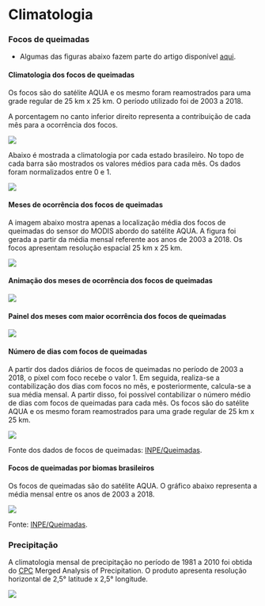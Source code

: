 Climatologia
================

### Focos de queimadas

+ Algumas das figuras abaixo fazem parte do artigo disponível [aqui](https://periodicos.ufpe.br/revistas/rbgfe/article/view/243584).

#### Climatologia dos focos de queimadas

Os focos são do satélite AQUA e os mesmo foram reamostrados para uma grade regular de 25 km x 25 km. O  período utilizado foi de 2003 a 2018.

A porcentagem no canto inferior direito representa a contribuição de cada mês para a ocorrência dos focos.

![](../images/climatologia/fig01a.png)

Abaixo é mostrada a climatologia por cada estado brasileiro. No topo de cada barra são mostrados os valores médios para cada mês. Os dados foram normalizados entre 0 e 1.

![](../images/climatologia/fig01b.png)

#### Meses de ocorrência dos focos de queimadas

A imagem abaixo mostra apenas a localização média dos focos de queimadas do sensor do MODIS abordo do satélite AQUA. A figura foi gerada a partir da média mensal referente aos anos de 2003 a 2018. Os focos apresentam resolução espacial 25 km x 25 km.

![](../images/climatologia/fig02.png)

#### Animação dos meses de ocorrência dos focos de queimadas

![](../images/climatologia/fig03.gif)

#### Painel dos meses com maior ocorrência dos focos de queimadas

![](../images/climatologia/fig04.png)

#### Número de dias com focos de queimadas

A partir dos dados diários de focos de queimadas no período de 2003 a 2018, o píxel com foco recebe o valor 1. Em seguida, realiza-se a contabilização dos dias com focos no mês, e posteriormente, calcula-se a sua média mensal. A partir disso, foi possível contabilizar o número médio de dias com focos de queimadas para cada mês. Os focos são do satélite AQUA e os mesmo foram reamostrados para uma grade regular de 25 km x 25 km.

![](../images/climatologia/fig05.png)

Fonte dos dados de focos de queimadas: [INPE/Queimadas](http://queimadas.dgi.inpe.br/queimadas).

#### Focos de queimadas por biomas brasileiros

Os focos de queimadas são do satélite AQUA. O gráfico abaixo representa a média mensal entre os anos de 2003 a 2018.

![](../images/climatologia/fig07.png)

Fonte: [INPE/Queimadas](http://queimadas.dgi.inpe.br/queimadas/portal-static/estatisticas_estados/).

### Precipitação

A climatologia mensal de precipitação no período de 1981 a 2010 foi obtida do [CPC](https://psl.noaa.gov/data/gridded/data.cmap.html) Merged Analysis of Precipitation. O produto apresenta resolução horizontal de 2,5° latitude x 2,5° longitude.

![](../images/climatologia/fig06.png)